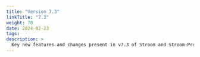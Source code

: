 ```yaml
---
title: "Version 7.3"
linkTitle: "7.3"
weight: 70
date: 2024-02-23
tags: 
description: >
  Key new features and changes present in v7.3 of Stroom and Stroom-Proxy.
---
```


